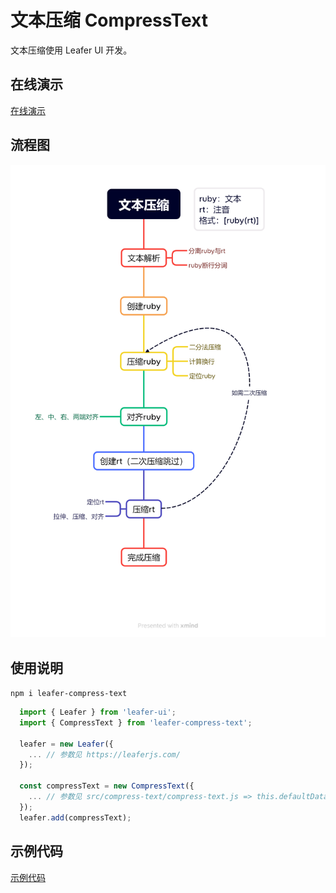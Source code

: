 # 文本压缩 CompressText

文本压缩使用 Leafer UI 开发。

## 在线演示

[在线演示](https://kooriookami.github.io/compress-text/)

## 流程图
![process](process.png)

## 使用说明

```npm i leafer-compress-text```

```js
  import { Leafer } from 'leafer-ui';
  import { CompressText } from 'leafer-compress-text';

  leafer = new Leafer({
    ... // 参数见 https://leaferjs.com/
  });

  const compressText = new CompressText({
    ... // 参数见 src/compress-text/compress-text.js => this.defaultData
  });
  leafer.add(compressText);
```

## 示例代码

[示例代码](src/components/CompressText.vue)

